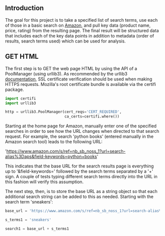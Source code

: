 ## Introduction

The goal for this project is to take a specified list of search terms, use each of those in a basic search on [Amazon](https://www.amazon.com/), and pull key data (product name, price, rating) from the resulting page. The final result will be structured data that includes each of the key data points in addition to metadata (order of results, search terms used) which can be used for analysis.

## GET HTML

The first step is to GET the web page HTML by using the API of a PoolManager (using urllib3). As recommended by the urllib3 [documentation](https://urllib3.readthedocs.io/en/latest/user-guide.html#ssl), SSL certificate verification should be used when making HTTPS requests. Mozilla's root certificate bundle is available via the certifi package.

```python
import certifi
import urllib3

http = urllib3.PoolManager(cert_reqs='CERT_REQUIRED', 
                           ca_certs=certifi.where())
```

Starting at the home page for Amazon, manually enter one of the specified searches in order to see how the URL changes when directed to that search request. For example, the search 'python books' (entered manually in the Amazon search tool) leads to the following URL:

'https://www.amazon.com/s/ref=nb_sb_noss_1?url=search-alias%3Daps&field-keywords=python+books'

This indicates that the base URL for the search results page is everything up to '&field-keywords=' followed by the search terms separated by a '+' sign. A couple of tests typing different search terms directly into the URL in this fashion will verify this assumption. 

The next step, then, is to store the base URL as a string object so that each additional search string can be added to this as needed. Starting with the search term 'sneakers':

```python
base_url = 'https://www.amazon.com/s/ref=nb_sb_noss_1?url=search-alias%3Daps&field-keywords='

s_terms1 = 'sneakers'

search1 = base_url + s_terms1
```
